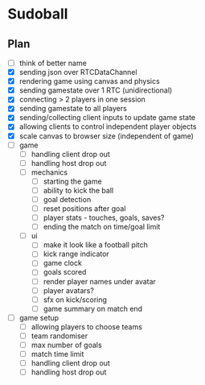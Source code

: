 # Sudoball

## Plan
- [ ] think of better name
- [x] sending json over RTCDataChannel
- [x] rendering game using canvas and physics
- [x] sending gamestate over 1 RTC (unidirectional)
- [x] connecting > 2 players in one session
- [x] sending gamestate to all players
- [x] sending/collecting client inputs to update game state
- [x] allowing clients to control independent player objects
- [x] scale canvas to browser size (independent of game)
- [ ] game
    - [ ] handling client drop out
    - [ ] handling host drop out
    - [ ] mechanics
        - [ ] starting the game
        - [ ] ability to kick the ball
        - [ ] goal detection
        - [ ] reset positions after goal
        - [ ] player stats - touches, goals, saves?
        - [ ] ending the match on time/goal limit
    - [ ] ui
        - [ ] make it look like a football pitch
        - [ ] kick range indicator
        - [ ] game clock
        - [ ] goals scored
        - [ ] render player names under avatar
        - [ ] player avatars?
        - [ ] sfx on kick/scoring
        - [ ] game summary on match end
- [ ] game setup
    - [ ] allowing players to choose teams
    - [ ] team randomiser
    - [ ] max number of goals
    - [ ] match time limit
    - [ ] handling client drop out
    - [ ] handling host drop out
